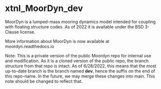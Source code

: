 xtnl_MoorDyn_dev
=======

MoorDyn is a lumped-mass mooring dynamics model intended for coupling with floating structure codes. As of 2022 it is available under the BSD 3-Clause license.

More information about MoorDyn is now available at moordyn.readthedocs.io

Note:
This is a private version of the public Moordyn repo for internal use and modification. As it is a cloned version of the public repo, the branch structure from that repo is intact. As of 6/28/2022, this means that the most up-to-date branch is the branch named __dev__, hence the suffix on the end of this repo-name. In the future, we may merge these changes into main. This note should be changed to reflect that.

